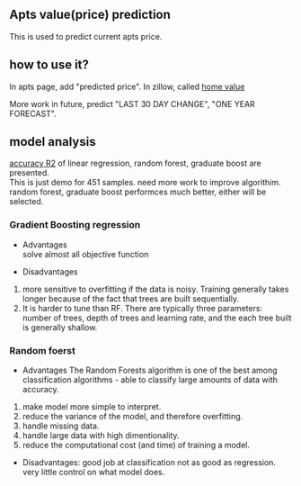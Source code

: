 ## Apts value(price) prediction   
This is used to predict current apts price. 

## how to use it?   
In apts page, add "predicted price". In zillow, called [home value](https://www.zillow.com/homedetails/12-E-69th-St-New-York-NY-10021/31533674_zpid/)

More work in future, predict "LAST 30 DAY CHANGE", "ONE YEAR FORECAST". 



## model analysis
[accuracy R2](http://statisticsbyjim.com/regression/interpret-r-squared-regression/) of linear regression, random forest, graduate boost are presented.     
This is just demo for 451 samples. need more work to improve algorithim. random forest, graduate boost performces much better, either will be selected.


### Gradient Boosting regression
* Advantages   
solve almost all objective function    

* Disadvantages     
1. more sensitive to overfitting if the data is noisy. Training generally takes longer because of the fact that trees are built sequentially.     
2. It is harder to tune than RF. There are typically three parameters: number of trees, depth of trees and learning rate, and the each tree built is generally shallow.   

### Random foerst
* Advantages
The Random Forests algorithm is one of the best among classification algorithms - able to classify large amounts of data with accuracy.

1. make model more simple to interpret.     
2. reduce the variance of the model, and therefore overfitting.    
3. handle missing data.   
4. handle large data with high dimentionality.   
5. reduce the computational cost (and time) of training a model.   
   
* Disadvantages:
good job at classification not as good as regression.   
very little control on what model does.    









